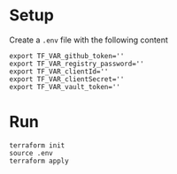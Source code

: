 # Setup

Create a `.env` file with the following content

```
export TF_VAR_github_token=''
export TF_VAR_registry_password=''
export TF_VAR_clientId=''
export TF_VAR_clientSecret=''
export TF_VAR_vault_token=''
```

# Run

```
terraform init
source .env
terraform apply
```

